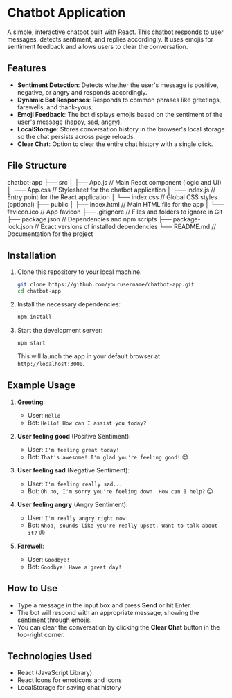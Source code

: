 # Chatbot Application

A simple, interactive chatbot built with React. This chatbot responds to user messages, detects sentiment, and replies accordingly. It uses emojis for sentiment feedback and allows users to clear the conversation.

## Features

- **Sentiment Detection**: Detects whether the user's message is positive, negative, or angry and responds accordingly.
- **Dynamic Bot Responses**: Responds to common phrases like greetings, farewells, and thank-yous.
- **Emoji Feedback**: The bot displays emojis based on the sentiment of the user's message (happy, sad, angry).
- **LocalStorage**: Stores conversation history in the browser's local storage so the chat persists across page reloads.
- **Clear Chat**: Option to clear the entire chat history with a single click.

## File Structure

chatbot-app
├── src
│   ├── App.js                // Main React component (logic and UI)
│   ├── App.css               // Stylesheet for the chatbot application
│   ├── index.js              // Entry point for the React application
│   └── index.css             // Global CSS styles (optional)
├── public
│   ├── index.html            // Main HTML file for the app
│   └── favicon.ico           // App favicon
├── .gitignore                // Files and folders to ignore in Git
├── package.json              // Dependencies and npm scripts
├── package-lock.json         // Exact versions of installed dependencies
└── README.md                 // Documentation for the project



## Installation

1. Clone this repository to your local machine.

    ```bash
    git clone https://github.com/yourusername/chatbot-app.git
    cd chatbot-app
    ```

2. Install the necessary dependencies:

    ```bash
    npm install
    ```

3. Start the development server:

    ```bash
    npm start
    ```

   This will launch the app in your default browser at `http://localhost:3000`.

## Example Usage

1. **Greeting**:
   - User: `Hello`
   - Bot: `Hello! How can I assist you today?`

2. **User feeling good** (Positive Sentiment):
   - User: `I'm feeling great today!`
   - Bot: `That's awesome! I'm glad you're feeling good!` 😊

3. **User feeling sad** (Negative Sentiment):
   - User: `I'm feeling really sad...`
   - Bot: `Oh no, I'm sorry you're feeling down. How can I help?` 😔

4. **User feeling angry** (Angry Sentiment):
   - User: `I'm really angry right now!`
   - Bot: `Whoa, sounds like you're really upset. Want to talk about it?` 😡

5. **Farewell**:
   - User: `Goodbye!`
   - Bot: `Goodbye! Have a great day!`

## How to Use

- Type a message in the input box and press **Send** or hit Enter.
- The bot will respond with an appropriate message, showing the sentiment through emojis.
- You can clear the conversation by clicking the **Clear Chat** button in the top-right corner.
  
## Technologies Used

- React (JavaScript Library)
- React Icons for emoticons and icons
- LocalStorage for saving chat history


